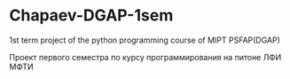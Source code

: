 # Chapaev-DGAP-1sem
1st term project of the python programming course of MIPT PSFAP(DGAP)

Проект первого семестра по курсу программирования на питоне ЛФИ МФТИ

